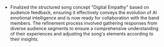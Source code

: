 - Finalized the structured song concept "Digital Empathy" based on audience feedback, ensuring it effectively conveys the evolution of AI emotional intelligence and is now ready for collaboration with the band members. The refinement process involved gathering responses from diverse audience segments to ensure a comprehensive understanding of their experiences and adjusting the song's elements according to their insights.
